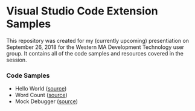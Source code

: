 # Visual Studio Code Extension Samples
This repository was created for my (currently upcoming) presentiation on September 26, 2018 for the Western MA Development Technology user group. It contains all of the code samples and resources covered in the session.

### Code Samples
- Hello World ([source](https://code.visualstudio.com/docs/extensions/example-hello-world))
- Word Count ([source](https://code.visualstudio.com/docs/extensions/example-word-count))
- Mock Debugger ([source](https://code.visualstudio.com/docs/extensions/example-debuggers))